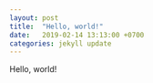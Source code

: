 ```yaml
---
layout: post
title:  "Hello, world!"
date:   2019-02-14 13:13:00 +0700
categories: jekyll update
---
```

Hello, world!
